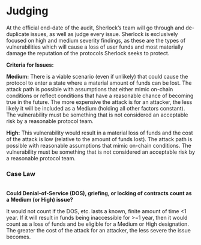 # Judging

At the official end-date of the audit, Sherlock’s team will go through and de-duplicate issues, as well as judge every issue. Sherlock is exclusively focused on high and medium severity findings, as these are the types of vulnerabilities which will cause a loss of user funds and most materially damage the reputation of the protocols Sherlock seeks to protect.

**Criteria for Issues:**

**Medium:** There is a viable scenario (even if unlikely) that could cause the protocol to enter a state where a material amount of funds can be lost. The attack path is possible with assumptions that either mimic on-chain conditions or reflect conditions that have a reasonable chance of becoming true in the future. The more expensive the attack is for an attacker, the less likely it will be included as a Medium (holding all other factors constant). The vulnerability must be something that is not considered an acceptable risk by a reasonable protocol team.

**High:** This vulnerability would result in a material loss of funds and the cost of the attack is low (relative to the amount of funds lost). The attack path is possible with reasonable assumptions that mimic on-chain conditions. The vulnerability must be something that is not considered an acceptable risk by a reasonable protocol team.

### **Case Law**

\
**Could Denial-of-Service (DOS), griefing, or locking of contracts count as a Medium (or High) issue?**

It would not count if the DOS, etc. lasts a known, finite amount of time <1 year. If it will result in funds being inaccessible for >=1 year, then it would count as a loss of funds and be eligible for a Medium or High designation. The greater the cost of the attack for an attacker, the less severe the issue becomes.&#x20;
